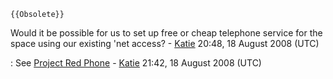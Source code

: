 ```{=mediawiki}
{{Obsolete}}
```
Would it be possible for us to set up free or cheap telephone service
for the space using our existing 'net access? -
[Katie](User:Katie) 20:48, 18 August 2008 (UTC)

:   See [Project Red Phone](Project_Red_Phone) -
    [Katie](User:Katie) 21:42, 18 August 2008 (UTC)
